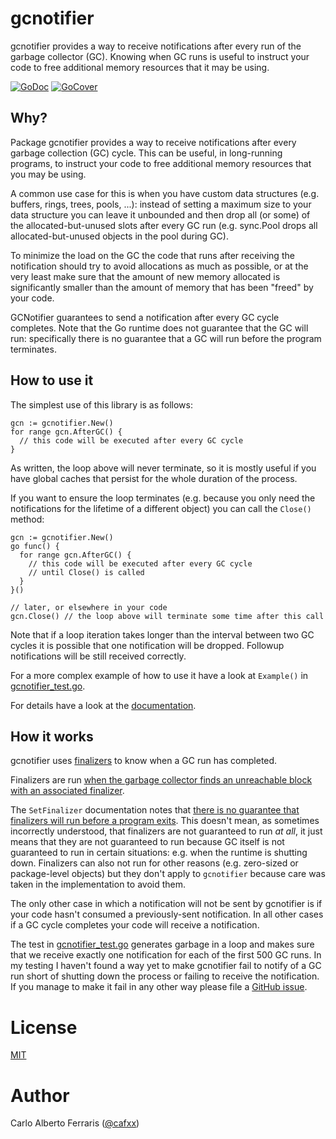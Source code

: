 # gcnotifier

gcnotifier provides a way to receive notifications after every run of the
garbage collector (GC). Knowing when GC runs is useful to instruct your code to
free additional memory resources that it may be using.

[![GoDoc](https://godoc.org/github.com/CAFxX/gcnotifier?status.svg)](http://godoc.org/github.com/CAFxX/gcnotifier)
[![GoCover](http://gocover.io/_badge/github.com/CAFxX/gcnotifier)](http://gocover.io/github.com/CAFxX/gcnotifier)

## Why?
Package gcnotifier provides a way to receive notifications after every
garbage collection (GC) cycle. This can be useful, in long-running programs,
to instruct your code to free additional memory resources that you may be
using.

A common use case for this is when you have custom data structures (e.g.
buffers, rings, trees, pools, ...): instead of setting a maximum size to your
data structure you can leave it unbounded and then drop all (or some) of the
allocated-but-unused slots after every GC run (e.g. sync.Pool drops all
allocated-but-unused objects in the pool during GC).

To minimize the load on the GC the code that runs after receiving the
notification should try to avoid allocations as much as possible, or at the
very least make sure that the amount of new memory allocated is significantly
smaller than the amount of memory that has been "freed" by your code.

GCNotifier guarantees to send a notification after every GC cycle completes.
Note that the Go runtime does not guarantee that the GC will run:
specifically there is no guarantee that a GC will run before the program
terminates.

## How to use it
The simplest use of this library is as follows:

```
gcn := gcnotifier.New()
for range gcn.AfterGC() {
  // this code will be executed after every GC cycle
}
```

As written, the loop above will never terminate, so it is mostly useful if
you have global caches that persist for the whole duration of the process.

If you want to ensure the loop terminates (e.g. because you only need the
notifications for the lifetime of a different object) you can call the 
`Close()` method:

```
gcn := gcnotifier.New()
go func() {
  for range gcn.AfterGC() {
    // this code will be executed after every GC cycle
    // until Close() is called
  }
}()

// later, or elsewhere in your code
gcn.Close() // the loop above will terminate some time after this call
```

Note that if a loop iteration takes longer than the interval between two GC
cycles it is possible that one notification will be dropped. Followup
notifications will be still received correctly.

For a more complex example of how to use it have a look at `Example()` in
[gcnotifier_test.go](gcnotifier_test.go). 

For details have a look at the
[documentation](https://godoc.org/github.com/CAFxX/gcnotifier).

## How it works
gcnotifier uses [finalizers][SetFinalizer] to know when a GC run has completed.

Finalizers are run [when the garbage collector finds an unreachable block with
an associated finalizer][SetFinalizer].

The `SetFinalizer` documentation notes that [there is no guarantee that
finalizers will run before a program exits][SetFinalizer]. This doesn't mean, as
sometimes incorrectly understood, that finalizers are not guaranteed to run *at
all*, it just means that they are not guaranteed to run because GC itself is not
guaranteed to run in certain situations: e.g. when the runtime is shutting down.
Finalizers can also not run for other reasons (e.g. zero-sized or
package-level objects) but they don't apply to `gcnotifier` because care was
taken in the implementation to avoid them.

The only other case in which a notification will not be sent by gcnotifier is if
your code hasn't consumed a previously-sent notification. In all other cases if
a GC cycle completes your code will receive a notification.

The test in [gcnotifier_test.go](gcnotifier_test.go) generates garbage in a loop
and makes sure that we receive exactly one notification for each of the first
500 GC runs. In my testing I haven't found a way yet to make gcnotifier fail to
notify of a GC run short of shutting down the process or failing to receive the
notification. If you manage to make it fail in any other way please file a
[GitHub issue](https://github.com/CAFxX/gcnotifier/issues/new).

# License
[MIT](LICENSE)

# Author
Carlo Alberto Ferraris ([@cafxx](https://twitter.com/cafxx))


[SetFinalizer]: https://golang.org/pkg/runtime/#SetFinalizer
